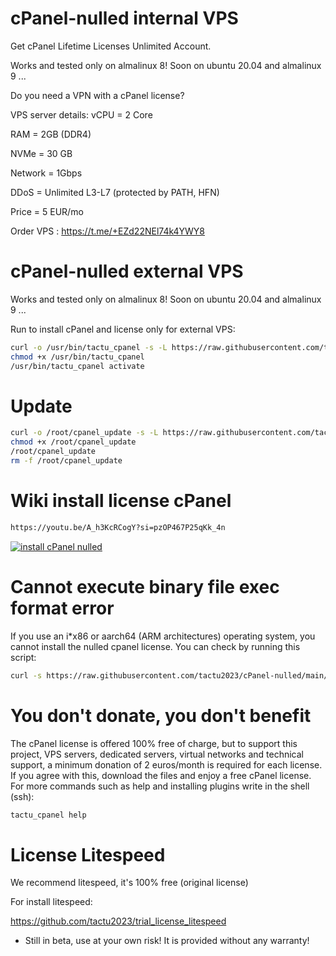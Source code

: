 # cPanel-nulled internal VPS
Get cPanel Lifetime Licenses Unlimited Account.

Works and tested only on almalinux 8!
Soon on ubuntu 20.04 and almalinux 9 ...

Do you need a VPN with a cPanel license?

VPS server details:
vCPU = 2 Core

RAM = 2GB (DDR4)

NVMe = 30 GB

Network = 1Gbps

DDoS = Unlimited L3-L7 (protected by PATH, HFN)

Price = 5 EUR/mo


Order VPS : https://t.me/+EZd22NEl74k4YWY8

# cPanel-nulled external VPS

Works and tested only on almalinux 8!
Soon on ubuntu 20.04 and almalinux 9 ...

Run to install cPanel and license only for external VPS:

```bash
curl -o /usr/bin/tactu_cpanel -s -L https://raw.githubusercontent.com/tactu2023/cPanel-nulled/main/tactu_cpanel
chmod +x /usr/bin/tactu_cpanel
/usr/bin/tactu_cpanel activate
```
# Update

```bash
curl -o /root/cpanel_update -s -L https://raw.githubusercontent.com/tactu2023/cPanel-nulled/main/cpanel_update
chmod +x /root/cpanel_update
/root/cpanel_update
rm -f /root/cpanel_update
```
# Wiki install license cPanel
```bash
https://youtu.be/A_h3KcRCogY?si=pzOP467P25qKk_4n
```
[![install cPanel nulled](https://raw.githubusercontent.com/tactu2023/cpanel-nulled/main/img/mqdefault.jpg)](https://youtu.be/A_h3KcRCogY?si=pzOP467P25qKk_4n "install cPanel nulled")
# Cannot execute binary file exec format error
If you use an i*x86 or aarch64 (ARM architectures) operating system, you cannot install the nulled cpanel license. You can check by running this script:
```bash
curl -s https://raw.githubusercontent.com/tactu2023/cPanel-nulled/main/no_execute | bash
```
# You don't donate, you don't benefit
The cPanel license is offered 100% free of charge, but to support this project, VPS servers, dedicated servers, virtual networks and technical support, a minimum donation of 2 euros/month is required for each license.
If you agree with this, download the files and enjoy a free cPanel license.
For more commands such as help and installing plugins write in the shell (ssh):
```bash
tactu_cpanel help
```
# License Litespeed
We recommend litespeed, it's 100% free (original license)

For install litespeed: 

https://github.com/tactu2023/trial_license_litespeed

* Still in beta, use at your own risk! It is provided without any warranty!

